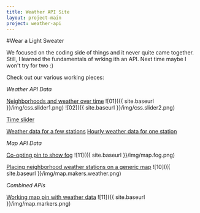```yaml
---
title: Weather API Site
layout: project-main
project: weather-api
---
```


#Wear a Light Sweater

We focused on the coding side of things and it never quite came together. Still, I learned the fundamentals of wrking ith an API. Next time maybe I won't try for two :)

Check out our various working pieces:


*Weather API Data*

[Neighborhoods and weather over time](http://jsbin.com/zahute/49)
![01]({{ site.baseurl }}/img/css.slider1.png)
![02]({{ site.baseurl }}/img/css.slider2.png)

[Time slider](http://jsbin.com/zahute/35)

[Weather data for a few stations](http://jsbin.com/zahute/25)
[Hourly weather data for one station](http://jsbin.com/zahute/20)

*Map API Data*

[Co-opting pin to show fog](http://jsbin.com/palol/1)
![11]({{ site.baseurl }}/img/map.fog.png)

[Placing neighborhood weather stations on a generic map](http://emmasf.github.io/API/)
![10]({{ site.baseurl }}/img/map.makers.weather.png)

*Combined APIs*

[Working map pin with weather data](http://jsbin.com/tugex/1)
![11]({{ site.baseurl }}/img/map.markers.png)



